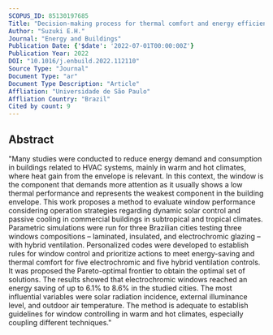 ```yaml
---
SCOPUS_ID: 85130197685
Title: "Decision-making process for thermal comfort and energy efficiency optimization coupling smart-window and natural ventilation in the warm and hot climates"
Author: "Suzuki E.H."
Journal: "Energy and Buildings"
Publication Date: {'$date': '2022-07-01T00:00:00Z'}
Publication Year: 2022
DOI: "10.1016/j.enbuild.2022.112110"
Source Type: "Journal"
Document Type: "ar"
Document Type Description: "Article"
Affliation: "Universidade de São Paulo"
Affliation Country: "Brazil"
Cited by count: 9
---
```


## Abstract
"Many studies were conducted to reduce energy demand and consumption in buildings related to HVAC systems, mainly in warm and hot climates, where heat gain from the envelope is relevant. In this context, the window is the component that demands more attention as it usually shows a low thermal performance and represents the weakest component in the building envelope. This work proposes a method to evaluate window performance considering operation strategies regarding dynamic solar control and passive cooling in commercial buildings in subtropical and tropical climates. Parametric simulations were run for three Brazilian cities testing three windows compositions – laminated, insulated, and electrochromic glazing – with hybrid ventilation. Personalized codes were developed to establish rules for window control and prioritize actions to meet energy-saving and thermal comfort for five electrochromic and five hybrid ventilation controls. It was proposed the Pareto-optimal frontier to obtain the optimal set of solutions. The results showed that electrochromic windows reached an energy saving of up to 6.1% to 8.6% in the studied cities. The most influential variables were solar radiation incidence, external illuminance level, and outdoor air temperature. The method is adequate to establish guidelines for window controlling in warm and hot climates, especially coupling different techniques."
